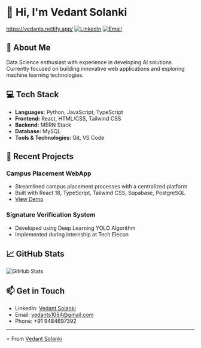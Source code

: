 # 👋 Hi, I'm Vedant Solanki
https://vedants.netlify.app/
[![LinkedIn](https://img.shields.io/badge/LinkedIn-Connect-blue?style=for-the-badge&logo=linkedin)](https://www.linkedin.com/in/vedant-solanki-842519249/)
[![Email](https://img.shields.io/badge/Email-Contact%20Me-red?style=for-the-badge&logo=gmail)](mailto:vedants1084@gmail.com)

## 🚀 About Me
Data Science enthusiast with experience in developing AI solutions. Currently focused on building innovative web applications and exploring machine learning technologies.

## 💻 Tech Stack
- **Languages:** Python, JavaScript, TypeScript
- **Frontend:** React, HTML/CSS, Tailwind CSS
- **Backend:** MERN Stack
- **Database:** MySQL
- **Tools & Technologies:** Git, VS Code

## 🎯 Recent Projects
### Campus Placement WebApp
- Streamlined campus placement processes with a centralized platform
- Built with React 18, TypeScript, Tailwind CSS, Supabase, PostgreSQL
- [View Demo](https://storied-selkie-7acae3.netlify.app/)

### Signature Verification System
- Developed using Deep Learning YOLO Algorithm
- Implemented during internship at Tech Elecon

## 📈 GitHub Stats
![GitHub Stats](https://github-readme-stats.vercel.app/api?username=solankivedant10&show_icons=true&theme=dark)

## 📫 Get in Touch
- LinkedIn: [Vedant Solanki](https://www.linkedin.com/in/vedant-solanki-842519249/)
- Email: vedants1084@gmail.com
- Phone: +91 9484697392

---
⭐️ From [Vedant Solanki](https://github.com/solankivedant10)
